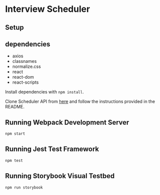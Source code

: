 # Interview Scheduler

## Setup
## dependencies
- axios
- classnames 
- normalize.css
- react
- react-dom
- react-scripts

Install dependencies with `npm install`.

Clone Scheduler API from [here](https://github.com/JLMaynardDesign/scheduler-api) and follow the instructions provided in the README.

## Running Webpack Development Server

```sh
npm start
```

## Running Jest Test Framework

```sh
npm test
```

## Running Storybook Visual Testbed

```sh
npm run storybook
``` 